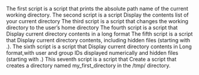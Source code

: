 The first script is  a script that prints the absolute path name of the current working directory.
The second script is a script Display the contents list of your current directory
The third script is  a script that changes the working directory to the user’s home directory
The fourth script is a script that Display current directory contents in a long format
The fifth script is a script that Display current directory contents, including hidden files (starting with .).
The sixth script is a script that Display current directory contents in Long format,with user and group IDs displayed numerically and hidden files (starting with .)
This seventh script is a script that Create a script that creates a directory named my_first_directory in the /tmp/ directory.

